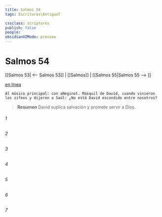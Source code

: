 ```yaml
---
title: Salmos 54
tags: Escrituras\AntiguoT

cssclass: scriptures
publish: false
people:
obsidianUIMode: preview
---
```


# Salmos 54
[[Salmos 53| <-- Salmos 53]] | [[Salmos]] | [[Salmos 55|Salmos 55 --> ]]

[en línea](https://churchofjesuschrist.org/study/scriptures/ot/ps/54?lang=spa)

```
Al músico principal: con aNeginot. Masquil de David, cuando vinieron los zifeos y dijeron a Saúl: ¿No está David escondido entre nosotros?
```

> __Resumen__
David suplica salvación y promete servir a Dios.

###### 1 


###### 2 


###### 3 


###### 4 


###### 5 


###### 6 


###### 7 


